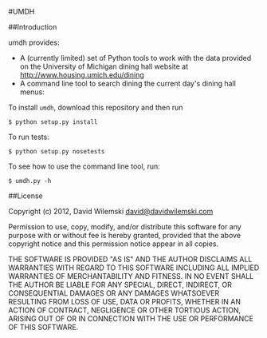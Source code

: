 #UMDH

##Introduction

umdh provides:
- A (currently limited) set of Python tools to work with the data provided on the University of Michigan dining hall website at http://www.housing.umich.edu/dining
- A command line tool to search dining the current day's dining hall menus:

To install `umdh`, download this repository and then run

```
$ python setup.py install
```

To run tests:

```
$ python setup.py nosetests
```

To see how to use the command line tool, run:

```
$ umdh.py -h
```

##License

Copyright (c) 2012, David Wilemski <david@davidwilemski.com>

Permission to use, copy, modify, and/or distribute this software for any purpose with or without fee is hereby granted, provided that the above copyright notice and this permission notice appear in all copies.

THE SOFTWARE IS PROVIDED "AS IS" AND THE AUTHOR DISCLAIMS ALL WARRANTIES WITH REGARD TO THIS SOFTWARE INCLUDING ALL IMPLIED WARRANTIES OF MERCHANTABILITY AND FITNESS. IN NO EVENT SHALL THE AUTHOR BE LIABLE FOR ANY SPECIAL, DIRECT, INDIRECT, OR CONSEQUENTIAL DAMAGES OR ANY DAMAGES WHATSOEVER RESULTING FROM LOSS OF USE, DATA OR PROFITS, WHETHER IN AN ACTION OF CONTRACT, NEGLIGENCE OR OTHER TORTIOUS ACTION, ARISING OUT OF OR IN CONNECTION WITH THE USE OR PERFORMANCE OF THIS SOFTWARE.
